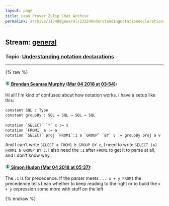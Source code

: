 ```yaml
---
layout: page
title: Lean Prover Zulip Chat Archive 
permalink: archive/113488general/23324Understandingnotationdeclarations.html
---
```


## Stream: [general](index.html)
### Topic: [Understanding notation declarations](23324Understandingnotationdeclarations.html)

---


{% raw %}
#### [![Click to go to Zulip](../../assets/img/zulip2.png) Brendan Seamas Murphy (Mar 04 2018 at 03:54)](https://leanprover.zulipchat.com/#narrow/stream/113488-general/topic/Understanding%20notation%20declarations/near/123248290):
Hi all! I'm kind of confused about how notation works. I have a setup like this:
```lean
constant SQL : Type
constant groupBy : SQL → SQL → SQL → SQL

notation `SELECT` `*` x := x
notation `FROM1` a := a
notation `SELECT` proj `FROM1`:1 a `GROUP` `BY` v := groupBy proj a v
```
And I can't write `SELECT a FROM1 b GROUP BY c`, I need to write `SELECT (a) FROM1 b GROUP BY c`. I also need the `:1` after `FROM1` to get it to parse at all, and I don't know why.

#### [![Click to go to Zulip](../../assets/img/zulip2.png) Simon Hudon (Mar 04 2018 at 05:37)](https://leanprover.zulipchat.com/#narrow/stream/113488-general/topic/Understanding%20notation%20declarations/near/123250724):
The `:1` is for precedence. If the parser meets `... x + y FROM1` the precedence tells Lean whether to keep reading to the right or to build the `x + y` expression some more with stuff on the left


{% endraw %}
